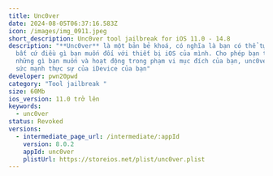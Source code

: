 ```yaml
---
title: Unc0ver
date: 2024-08-05T06:37:16.583Z
icon: /images/img_0911.jpeg
short_description: Unc0ver tool jailbreak for iOS 11.0 - 14.8
description: "**Unc0ver** là một bản bẻ khoá, có nghĩa là bạn có thể tự do làm
  bất cứ điều gì bạn muốn đối với thiết bị iOS của mình. Cho phép bạn thay đổi
  những gì bạn muốn và hoạt động trong phạm vi mục đích của bạn, unc0ver mở ra
  sức mạnh thực sự của iDevice của bạn"
developer: pwn20pwd
category: "Tool jailbreak "
size: 60Mb
ios_version: 11.0 trở lên
keywords:
  - unc0ver
status: Revoked
versions:
  - intermediate_page_url: /intermediate/:appId
    version: 8.0.2
    appId: unc0ver
    plistUrl: https://storeios.net/plist/unc0ver.plist
---
```

